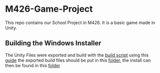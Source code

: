 # M426-Game-Project

This repo contains our School Project in M426. It is a basic game made in Unity.

## Building the Windows Installer

The Unity Files were exported and build with the [build script](Project/Builds/installer_build.iss) using this [guide](https://www.programonaut.com/how-to-create-a-windows-installer-for-your-unity-game/) the exported build files should be put in this [folder](Project/Builds/ToBuild), the install can then be found in this 
[folder](Project/Builds/Output)